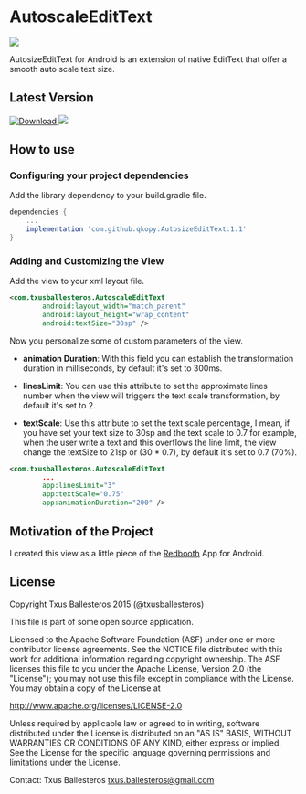AutoscaleEditText
=================

![](assets/demo.gif)

AutosizeEditText for Android is an extension of native EditText that offer a smooth auto scale text size.

## Latest Version

[![Download](https://api.bintray.com/packages/txusballesteros/maven/AutoscaleEditText/images/download.svg) ](https://bintray.com/txusballesteros/maven/AutoscaleEditText/_latestVersion) ![](https://img.shields.io/badge/platform-android-green.svg)

## How to use

### Configuring your project dependencies

Add the library dependency to your build.gradle file.

```groovy
dependencies {
    ...
    implementation 'com.github.qkopy:AutosizeEditText:1.1'
}
```

### Adding and Customizing the View

Add the view to your xml layout file.

```xml
<com.txusballesteros.AutoscaleEditText
        android:layout_width="match_parent"
        android:layout_height="wrap_content"
        android:textSize="30sp" />
```

Now you personalize some of custom parameters of the view.

* **animation Duration**: With this field you can establish the transformation duration in milliseconds, by default it's set to 300ms.

* **linesLimit**: You can use this attribute to set the approximate lines number when the view will triggers the text scale transformation, by default it's set to 2.

* **textScale**: Use this attribute to set the text scale percentage, I mean, if you have set your text size to 30sp and the text scale to 0.7 for example, when the user write a text and this overflows the line limit, the view change the textSize to 21sp or (30 * 0.7), by default it's set to 0.7 (70%).

```xml
<com.txusballesteros.AutoscaleEditText
        ...
        app:linesLimit="3"
        app:textScale="0.75"
        app:animationDuration="200" />
```

## Motivation of the Project

I created this view as a little piece of the [Redbooth](https://redbooth.com/) App for Android.

## License

Copyright Txus Ballesteros 2015 (@txusballesteros)

This file is part of some open source application.

Licensed to the Apache Software Foundation (ASF) under one
or more contributor license agreements.  See the NOTICE file
distributed with this work for additional information
regarding copyright ownership.  The ASF licenses this file
to you under the Apache License, Version 2.0 (the
"License"); you may not use this file except in compliance
with the License.  You may obtain a copy of the License at

  http://www.apache.org/licenses/LICENSE-2.0

Unless required by applicable law or agreed to in writing,
software distributed under the License is distributed on an
"AS IS" BASIS, WITHOUT WARRANTIES OR CONDITIONS OF ANY
KIND, either express or implied.  See the License for the
specific language governing permissions and limitations
under the License.

Contact: Txus Ballesteros <txus.ballesteros@gmail.com>